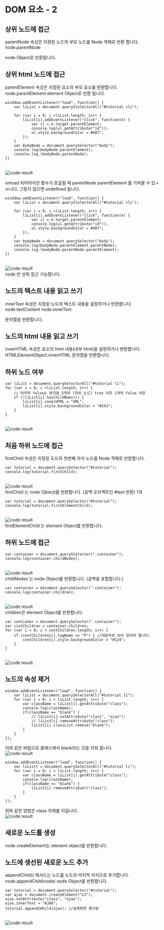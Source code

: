# DOM 요소 - 2

## 상위 노드에 접근
parentNode 속성은 지정된 노드의 부모 노드를 Node 객체로 반환 합니다.
node.parentNode

node Object로 반환됩니다.

## 상위 html 노드에 접근
parentElement 속성은 지정된 요소의 부모 요소를 반환합니다.
node.parentElement
element Object로 반환 됩니다.

```
winddow.addEventListener("load", function() {
    var liList = document.querySlelectorAll("#tutorial >li");
    
    for (var i = 0; i <liList.length; i++) {
        liList[i].addEventListener("click", function(e) {
            var il = e.target.parentElement;
            console.log(ul.getAttribute("id"));
            ul.style.backgroundColor = #487";
        });
    }  
    var bodyNode = document.querySelector("body");
    console.log(bodyNode.parentElement);
    console.log.(bodyNode.parentNode);
})
```
<br/><img src="imgs/doc4-1.png" alt="code result" /> <br/>

onload 되어야지만 함수가 호출될 때 parentNode parentElement 를 가져올 수 있ㅅㅂ니다.
그렇지 않으면 undefined 됩니다.

```
winddow.addEventListener("load", function() {
    var liList = document.querySlelectorAll("#tutorial >li");
    
    for (var i = 0; i <liList.length; i++) {
        liList[i].addEventListener("click", function(e) {
            var il = e.target.parentElement;
            console.log(ul.getAttribute("id"));
            ul.style.backgroundColor = #487";
        });
    }  
    var bodyNode = document.querySelector("body");
    console.log(bodyNode.parentElement.parentNode);
    console.log.(bodyNode.parentNode.parentElement);
})
```
<br/><img src="imgs/doc4-2.png" alt="code result" /> <br/>
node 만 상위 접근 가능합니다.

## 노드의 텍스트 내용 읽고 쓰기
innerText 속성은 지정된 노드의 텍스트 내용을 설정하거나 반환합니다.
node.textContent
node.innerText

문자열을 만환합니다.

## 노드의 html 내용 읽고 쓰기
innerHTML 속성은 요소의 html 내용(내부 html)을 설정하거나 변환합니다.
HTMLElementObject.innerHTML
문자열을 반환합니다.

## 하위 노드 여부 
```
var liList = document.querySelectorAll("#tutorial li");
for (var i = 0; i <liList.length; i++) {
    // 마지막 false는 분지점 5개의 (하위 노드) true 이후 1개의 false 리턴
    if (!liList[i].hasChildNoes()) {
        liList[i].innerHTML = "XML";
        liList[i].style.backgroundColor = "#243";
    }
}
```
<br/><img src="imgs/doc4-3.png" alt="code result" /> <br/>

## 처음 하위 노드에 접근
firstChild 속성은 지정된 도드의 첫번째 자식 노드를 Node 객체로 반환합니다.
```
var tutorial = document.querySelector("#tutorial");
console.log(tutorial.firstChild);
```
<br/><img src="imgs/doc4-4.png" alt="code result" /> <br/>
firstChild 는 node Ojbecjt를 반환합니다. (공백 오브젝트인 #text 반환) 1개

```
var tutorial = document.querySelector("#tutorial");
console.log(tutorial.firstElementChild);
```
<br/><img src="imgs/doc4-5.png" alt="code result" /> <br/>
firstElementChild 는 element Object를 반환합니다.

## 하위 노드에 접근
```
var container = document.querySlelector(".container");
console.log(container.childNodes);
```
<br/><img src="imgs/doc4-6.png" alt="code result" /> <br/>
childNodes 는 node Object를 반환합니다. (공백을 포함합니다.)

```
var container = document.querySelector(".container");
console.log(container.children);
```
<br/><img src="imgs/doc4-7.png" alt="code result" /> <br/>
children은 element Object를 반환합니다.

```
var contianer = document.querySelector(".container");
var cintChildren = container.children;
for (var i = 0; i < contChildren.length; i++) {
    if (contChildren[i].tagName == "P") { //대문자로 되어 있어야 합니다.
        contChildren[i].style.backgroundColor = "#124";
    }
}
```
<br/><img src="imgs/doc4-8.png" alt="code result" /> <br/>

## 노드의 속성 제거

```
window.addEventListener("load", function() {
    var liList = document.querySelectorAll("#tutorial li");
    for (var i = 0; i < liList.length; i++) {
        var className = liList[i].getAttribute("class");
        console.log(className);
        if(className == "blank") {
            // liList[i].setAttribute("class", "ajax");
            // liList[i].removeAttribute("class");
            liList[i].classList.remove("blank");
        }
    }
});
```
이와 같은 바법으로 클래스에서 blank라는 것을 지워 줍니다.
<br/><img src="imgs/doc4-9.png" alt="code result" /> <br/>

```
window.addEventListener("load", function() {
    var liListt = document.querySelectorAll("#tutorial li");
    for (var i = 0; i < liList.length; i++) {
        var className = liList[i].getAttribute("class");
        console.log(className);
        if(className == "blank") {
            liList[i].removeAttribuet("class");
        }
    }
});
```
위와 같은 방법은 class 자체를 지웁니다.
<br/><img src="imgs/doc4-10.png" alt="code result" /> <br/>

## 새로운 노드를 생성
node createElement();
element object를 반환합니다.

## 노드에 생선된 새로운 노드 추가
appendChild() 메서드는 노드를 노드의 마지막 자식으로 추가합니다.
node.appendChild(node)
node Object를 반환합니다.

```
var tutorial = document.querySelector("#tutorial");
var ajax = document.createElement("LI");
ajax.setAttribute("class", "ajax");
ajax.innerText = "AJAX";
toturial.appandCHhild(ajax); //실제화면 렌더링
```
<br/><img src="imgs/doc4-11.png" alt="code result" /> <br/>